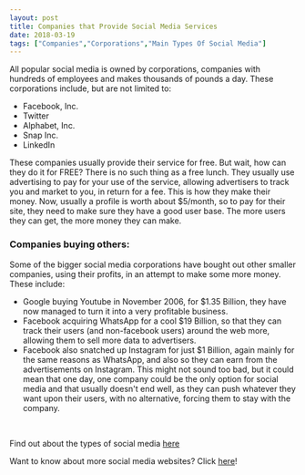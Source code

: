 ```yaml
---
layout: post
title: Companies that Provide Social Media Services
date: 2018-03-19
tags: ["Companies","Corporations","Main Types Of Social Media"]
---
```


All popular social media is owned by corporations, companies with hundreds of employees and makes thousands of pounds a day. These corporations include, but are not limited to:

*   Facebook, Inc.
*   Twitter
*   Alphabet, Inc.
*   Snap Inc.
*   LinkedIn
<!--more-->

These companies usually provide their service for free. But wait, how can they do it for FREE? There is no such thing as a free lunch. They usually use advertising to pay for your use of the service, allowing advertisers to track you and market to you, in return for a fee. This is how they make their money. Now, usually a profile is worth about $5/month, so to pay for their site, they need to make sure they have a good user base. The more users they can get, the more money they can make.

### Companies buying others:

Some of the bigger social media corporations have bought out other smaller companies, using their profits, in an attempt to make some more money. These include:

*   Google buying Youtube in November 2006, for $1.35 Billion, they have now managed to turn it into a very profitable business.
*   Facebook acquiring WhatsApp for a cool $19 Billion, so that they can track their users (and non-facebook users) around the web more, allowing them to sell more data to advertisers.
*   Facebook also snatched up Instagram for just $1 Billion, again mainly for the same reasons as WhatsApp, and also so they can earn from the advertisements on Instagram.
This might not sound too bad, but it could mean that one day, one company could be the only option for social media and that usually doesn't end well, as they can push whatever they want upon their users, with no alternative, forcing them to stay with the company.

&nbsp;

Find out about the types of social media [here](https://smlit.ml/social-media-types/)

Want to know about more social media websites? Click [here](https://en.wikipedia.org/wiki/List_of_social_networking_websites)!
